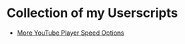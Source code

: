 # Collection of my Userscripts

- [More YouTube Player Speed Options](https://github.com/Timbals/userscripts/raw/master/yt-speed.user.js)
